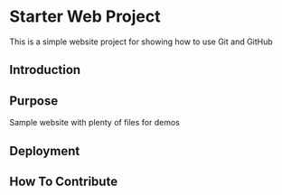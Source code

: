 # Starter Web Project

This is a simple website project for showing how to use Git and GitHub

## Introduction

## Purpose

Sample website with plenty of files for demos

## Deployment


## How To Contribute